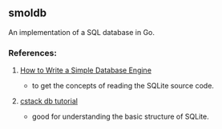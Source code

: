 ## smoldb 

An implementation of a SQL database in Go.

### References:

1. [How to Write a Simple Database Engine](https://stackoverflow.com/questions/1052189/how-to-write-a-simple-database-engine)
   - to get the concepts of reading the SQLite source code.

2. [cstack db tutorial](https://cstack.github.io/db_tutorial/)
   - good for understanding the basic structure of SQLite.